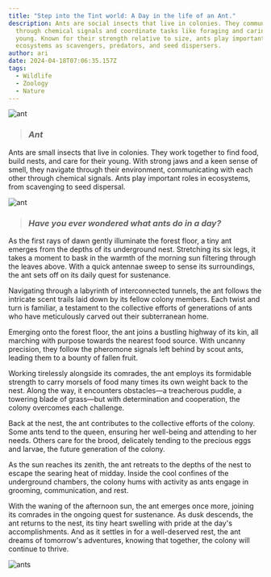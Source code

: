 ```yaml
---
title: "Step into the Tint world: A Day in the life of an Ant."
description: Ants are social insects that live in colonies. They communicate
  through chemical signals and coordinate tasks like foraging and caring for the
  young. Known for their strength relative to size, ants play important roles in
  ecosystems as scavengers, predators, and seed dispersers.
author: ari
date: 2024-04-18T07:06:35.157Z
tags:
  - Wildlife
  - Zoology
  - Nature
---
```

![](/static/img/12345.jpg "ant")

> ### *A﻿nt*

Ants are small insects that live in colonies. They work together to find food, build nests, and care for their young. With strong jaws and a keen sense of smell, they navigate through their environment, communicating with each other through chemical signals. Ants play important roles in ecosystems, from scavenging to seed dispersal.

![](/static/img/098.jpg "ant")



> ### *H﻿ave you ever wondered what ants do in a day?* 

As the first rays of dawn gently illuminate the forest floor, a tiny ant emerges from the depths of its underground nest. Stretching its six legs, it takes a moment to bask in the warmth of the morning sun filtering through the leaves above. With a quick antennae sweep to sense its surroundings, the ant sets off on its daily quest for sustenance.

Navigating through a labyrinth of interconnected tunnels, the ant follows the intricate scent trails laid down by its fellow colony members. Each twist and turn is familiar, a testament to the collective efforts of generations of ants who have meticulously carved out their subterranean home.

Emerging onto the forest floor, the ant joins a bustling highway of its kin, all marching with purpose towards the nearest food source. With uncanny precision, they follow the pheromone signals left behind by scout ants, leading them to a bounty of fallen fruit.

Working tirelessly alongside its comrades, the ant employs its formidable strength to carry morsels of food many times its own weight back to the nest. Along the way, it encounters obstacles—a treacherous puddle, a towering blade of grass—but with determination and cooperation, the colony overcomes each challenge.

Back at the nest, the ant contributes to the collective efforts of the colony. Some ants tend to the queen, ensuring her well-being and attending to her needs. Others care for the brood, delicately tending to the precious eggs and larvae, the future generation of the colony.

As the sun reaches its zenith, the ant retreats to the depths of the nest to escape the searing heat of midday. Inside the cool confines of the underground chambers, the colony hums with activity as ants engage in grooming, communication, and rest.

With the waning of the afternoon sun, the ant emerges once more, joining its comrades in the ongoing quest for sustenance. As dusk descends, the ant returns to the nest, its tiny heart swelling with pride at the day's accomplishments. And as it settles in for a well-deserved rest, the ant dreams of tomorrow's adventures, knowing that together, the colony will continue to thrive.

![](/static/img/cvbn.jpg "ants")